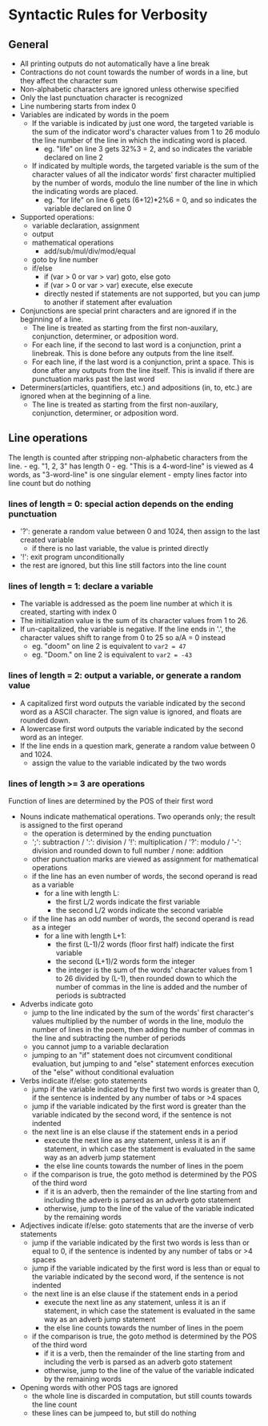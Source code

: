 # Syntactic Rules for Verbosity

## General
- All printing outputs do not automatically have a line break
- Contractions do not count towards the number of words in a line, but they affect the character sum
- Non-alphabetic characters are ignored unless otherwise specified
- Only the last punctuation character is recognized
- Line numbering starts from index 0
- Variables are indicated by words in the poem
    - If the variable is indicated by just one word, the targeted variable is the sum of the indicator word's character values from 1 to 26 modulo the line number of the line in which the indicating word is placed.
        - eg. "life" on line 3 gets 32%3 = 2, and so indicates the variable declared on line 2
    - If indicated by multiple words, the targeted variable is the sum of the character values of all the indicator words' first character multiplied by the number of words, modulo the line number of the line in which the indicating words are placed.
        - eg. "for life" on line 6 gets (6+12)*2%6 = 0, and so indicates the variable declared on line 0
- Supported operations:
    - variable declaration, assignment
    - output
    - mathematical operations
        - add/sub/mul/div/mod/equal
    - goto by line number
    - if/else
        - if (var > 0 or var > var) goto, else goto
        - if (var > 0 or var > var) execute, else execute
        - directly nested if statements are not supported, but you can jump to another if statement after evaluation
- Conjunctions are special print characters and are ignored if in the beginning of a line.
    - The line is treated as starting from the first non-auxilary, conjunction, determiner, or adposition word.
    - For each line, if the second to last word is a conjunction, print a linebreak. This is done before any outputs from the line itself.
    - For each line, if the last word is a conjunction, print a space. This is done after any outputs from the line itself. This is invalid if there are punctuation marks past the last word
- Determiners(articles, quantifiers, etc.) and adpositions (in, to, etc.) are ignored when at the beginning of a line.
    - The line is treated as starting from the first non-auxilary, conjunction, determiner, or adposition word.

## Line operations
The length is counted after stripping non-alphabetic characters from the line.
    - eg. "1, 2, 3" has length 0
    - eg. "This is a 4-word-line" is viewed as 4 words, as "3-word-line" is one singular element
    - empty lines factor into line count but do nothing
### lines of length = 0: special action depends on the ending punctuation
- '?': generate a random value between 0 and 1024, then assign to the last created variable
    - if there is no last variable, the value is printed directly
- '!': exit program unconditionally
- the rest are ignored, but this line still factors into the line count
### lines of length = 1: declare a variable
- The variable is addressed as the poem line number at which it is created, starting with index 0
- The initialization value is the sum of its character values from 1 to 26. 
- If un-capitalized, the variable is negative. If the line ends in '.', the character values shift to range from 0 to 25 so a/A = 0 instead
    - eg. "doom" on line 2 is equivalent to `var2 = 47`
    - eg. "Doom." on line 2 is equivalent to `var2 = -43`
### lines of length = 2: output a variable, or generate a random value
- A capitalized first word outputs the variable indicated by the second word as a ASCII character. The sign value is ignored, and floats are rounded down.
- A lowercase first word outputs the variable indicated by the second word as an integer.
- If the line ends in a question mark, generate a random value between 0 and 1024.
    - assign the value to the variable indicated by the two words
### lines of length >= 3 are operations
Function of lines are determined by the POS of their first word
- Nouns indicate mathematical operations. Two operands only; the result is assigned to the first operand
    - the operation is determined by the ending punctuation
    - ';': subtraction / ':': division / '!': multiplication / '?': modulo / '-': division and rounded down to full number / none: addition
    - other punctuation marks are viewed as assignment for mathematical operations
    - if the line has an even number of words, the second operand is read as a variable
        - for a line with length L:
            - the first L/2 words indicate the first variable
            - the second L/2 words indicate the second variable
    - if the line has an odd number of words, the second operand is read as a integer
        - for a line with length L+1:
            - the first (L-1)/2 words (floor first half) indicate the first variable
            - the second (L+1)/2 words form the integer
            - the integer is the sum of the words' character values from 1 to 26 divided by (L-1), then rounded down to which the number of commas in the line  is added and the number of periods is subtracted
- Adverbs indicate goto
    - jump to the line indicated by the sum of the words' first character's values multiplied by the number of words in the line, modulo the number of lines in the poem, then adding the number of commas in the line and subtracting the number of periods
    - you cannot jump to a variable declaration
    - jumping to an "if" statement does not circumvent conditional evaluation, but jumping to and "else" statement enforces execution of the "else" without conditional evaluation
- Verbs indicate if/else: goto statements
    - jump if the variable indicated by the first two words is greater than 0, if the sentence is indented by any number of tabs or >4 spaces
    - jump if the variable indicated by the first word is greater than the variable indicated by the second word, if the sentence is not indented
    - the next line is an else clause if the statement ends in a period
        - execute the next line as any statement, unless it is an if statement, in which case the statement is evaluated in the same way as an adverb jump statement
        - the else line counts towards the number of lines in the poem
    - if the comparison is true, the goto method is determined by the POS of the third word
        - if it is an adverb, then the remainder of the line starting from and including the adverb is parsed as an adverb goto statement
        - otherwise, jump to the line of the value of the variable indicated by the remaining words
- Adjectives indicate if/else: goto statements that are the inverse of verb statements
    - jump if the variable indicated by the first two words is less than or equal to 0, if the sentence is indented by any number of tabs or >4 spaces
    - jump if the variable indicated by the first word is less than or equal to the variable indicated by the second word, if the sentence is not indented
    - the next line is an else clause if the statement ends in a period
        - execute the next line as any statement, unless it is an if statement, in which case the statement is evaluated in the same way as an adverb jump statement
        - the else line counts towards the number of lines in the poem
    - if the comparison is true, the goto method is determined by the POS of the third word
        - if it is a verb, then the remainder of the line starting from and including the verb is parsed as an adverb goto statement
        - otherwise, jump to the line of the value of the variable indicated by the remaining words
- Opening words with other POS tags are ignored
    - the whole line is discarded in computation, but still counts towards the line count
    - these lines can be jumpeed to, but still do nothing